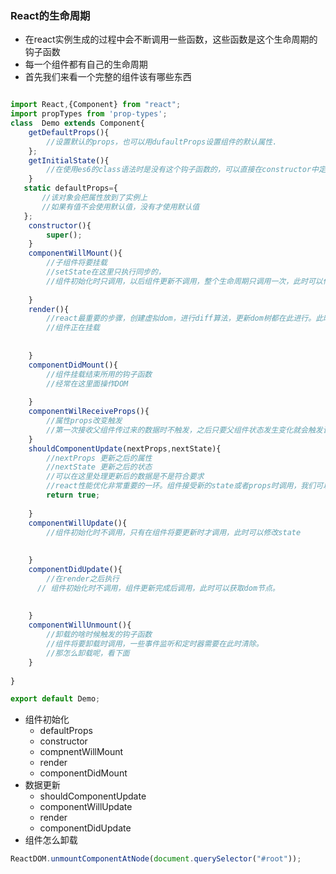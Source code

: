### React的生命周期
- 在react实例生成的过程中会不断调用一些函数，这些函数是这个生命周期的钩子函数
- 每一个组件都有自己的生命周期
- 首先我们来看一个完整的组件该有哪些东西
```js

import React,{Component} from "react";
import propTypes from 'prop-types';
class  Demo extends Component{
    getDefaultProps(){
        //设置默认的props，也可以用dufaultProps设置组件的默认属性.
    };
    getInitialState(){
        //在使用es6的class语法时是没有这个钩子函数的，可以直接在constructor中定义this.state。此时可以访问this.props
    }
   static defaultProps={
       //该对象会把属性放到了实例上
       //如果有值不会使用默认值，没有才使用默认值
   };
    constructor(){
        super();
    }
    componentWillMount(){
        //子组件将要挂载
        //setState在这里只执行同步的，
        //组件初始化时只调用，以后组件更新不调用，整个生命周期只调用一次，此时可以修改state。
        
    }
    render(){
        //react最重要的步骤，创建虚拟dom，进行diff算法，更新dom树都在此进行。此时就不能更改state了
        //组件正在挂载
       
         
    }
    componentDidMount(){
        //组件挂载结束所用的钩子函数
        //经常在这里面操作DOM
        
    }
    componentWilReceiveProps(){
        //属性props改变触发
        //第一次接收父组件传过来的数据时不触发，之后只要父组件状态发生变化就会触发该钩子函数
    }
    shouldComponentUpdate(nextProps,nextState){
        //nextProps 更新之后的属性
        //nextState 更新之后的状态
        //可以在这里处理更新后的数据是不是符合要求
        //react性能优化非常重要的一环。组件接受新的state或者props时调用，我们可以设置在此对比前后两个props和state是否相同，如果相同则返回false阻止更新，因为相同的属性状态一定会生成相同的dom树，这样就不需要创造新的dom树和旧的dom树进行diff算法对比，节省大量性能，尤其是在dom结构复杂的时候
        return true;
        
    }
    componentWillUpdate(){
        //组件初始化时不调用，只有在组件将要更新时才调用，此时可以修改state
        
        
    }
    componentDidUpdate(){
        //在render之后执行
      // 组件初始化时不调用，组件更新完成后调用，此时可以获取dom节点。
        
        
    }
    componentWillUnmount(){
        //卸载的啥时候触发的钩子函数
        //组件将要卸载时调用，一些事件监听和定时器需要在此时清除。
        //那怎么卸载呢，看下面
    }
    
}

export default Demo;


```

- 组件初始化
   - defaultProps
   - constructor
   - compnentWillMount
   - render
   - componentDidMount
- 数据更新
   - shouldComponentUpdate
   - componentWillUpdate
   - render
   - componentDidUpdate
- 组件怎么卸载
```js
ReactDOM.unmountComponentAtNode(document.querySelector("#root"));   
```

